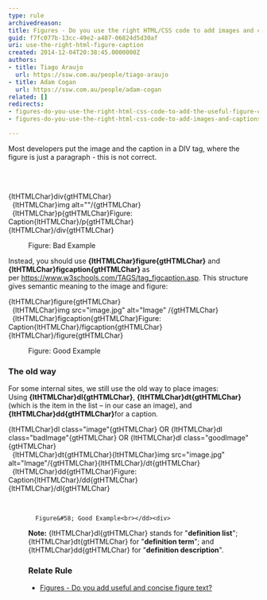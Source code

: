 ```yaml
---
type: rule
archivedreason: 
title: Figures - Do you use the right HTML/CSS code to add images and captions?
guid: f7fc077b-13cc-49e2-a487-06824d5d30af
uri: use-the-right-html-figure-caption
created: 2014-12-04T20:38:45.0000000Z
authors:
- title: Tiago Araujo
  url: https://ssw.com.au/people/tiago-araujo
- title: Adam Cogan
  url: https://ssw.com.au/people/adam-cogan
related: []
redirects:
- figures-do-you-use-the-right-html-css-code-to-add-the-useful-figure-caption
- figures-do-you-use-the-right-html-css-code-to-add-images-and-captions

---
```



<p>​​Most developers put the image and the caption in a DIV tag, where the figure is just a paragraph - this is not correct.<br></p>
<br><excerpt class='endintro'></excerpt><br>
<p class="ssw15-rteElement-CodeArea">{ltHTMLChar}div{gtHTMLChar}<br>&#160;&#160;{ltHTMLChar}img alt=&quot;&quot;/{gtHTMLChar}<br>&#160; {ltHTMLChar}p{gtHTMLChar}Figure&#58; Caption{ltHTMLChar}/p{gtHTMLChar}<br>{ltHTMLChar}/div{gtHTMLChar} </p><dd class="ssw15-rteElement-FigureBad">Figure&#58; Bad Example​ </dd><p>Instead, you should use 
   <b>{ltHTMLChar}figure{gtHTMLChar}</b> and 
   <b>{ltHTMLChar}figcaption{gtHTMLChar} </b>as per&#160;<a href="https&#58;//www.w3schools.com/TAGS/tag_figcaption.asp">https&#58;//www.w3schools.com/TAGS/tag_figcaption.asp​</a>.&#160;This structure gives semantic&#160;meaning&#160;to&#160;the image and&#160;figure&#58;<br></p><p class="ssw15-rteElement-CodeArea">{ltHTMLChar}figure{gtHTMLChar}<br>&#160;&#160;{ltHTMLChar}img&#160;src=&quot;image.jpg&quot;&#160;alt=&quot;Image&quot; /{gtHTMLChar}<br>&#160;&#160;{ltHTMLChar}figcaption{gtHTMLChar}Figure&#58; Caption{ltHTMLChar}/figcaption{gtHTMLChar}<br>{ltHTMLChar}/figure{gtHTMLChar} </p><dd class="ssw15-rteElement-FigureGood">Figure&#58; Good Example​​​​​​<br></dd><h3 class="ssw15-rteElement-H3">​​The old way​<br></h3><p>For some internal sites, we still use the old way to place images&#58; Using&#160;<b>{ltHTMLChar}dl{gtHTMLChar}</b>,&#160;<b>{ltHTMLChar}dt{gtHTMLChar}</b> (which is the item in the list – in our case an image), and 
   <b>{ltHTMLChar}dd{gtHTMLChar}</b>for a caption. 
   <br></p><p class="ssw15-rteElement-CodeArea">{ltHTMLChar}dl class=&quot;image&quot;{gtHTMLChar} OR {ltHTMLChar}dl class=&quot;badImage&quot;{gtHTMLChar} OR {ltHTMLChar}dl class=&quot;goodImage&quot;{gtHTMLChar} <br>&#160; {ltHTMLChar}dt{gtHTMLChar}{ltHTMLChar}img src=&quot;image.jpg&quot;​ alt=&quot;Image&quot;/{gtHTMLChar}{ltHTMLChar}/dt{gtHTMLChar}<br>&#160; {ltHTMLChar}dd{gtHTMLChar}Figure&#58; Caption{ltHTMLChar}/dd{gtHTMLChar} <br>{ltHTMLChar}/dl{gtHTMLChar}<br></p><dd class="ssw15-rteElement-FigureNormal"> 
​
      
      Figure&#58; Good Example​<br></dd><div>
<p><b>​Note&#58;</b>&#160;{ltHTMLChar}dl{gtHTMLChar} stands for &quot;<b>definition list</b>&quot;; {ltHTMLChar}dt{gtHTMLChar} for &quot;<b>definition term</b>&quot;; and {ltHTMLChar}dd{gtHTMLChar} for &quot;<b>definition description</b>&quot;.<br></p><h3 class="ssw15-rteElement-H3">​Relate Rule<br></h3><ul><li> 
      <a href="/_layouts/15/FIXUPREDIRECT.ASPX?WebId=3dfc0e07-e23a-4cbb-aac2-e778b71166a2&amp;TermSetId=07da3ddf-0924-4cd2-a6d4-a4809ae20160&amp;TermId=810b7dab-f94c-4495-bf88-bb80c3bc9776">Figures - Do you add useful and concise figure text?​​​</a><br></li></ul></div>


